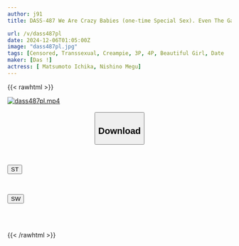 ```yaml
---
author: j91
title: DASS-487 We Are Crazy Babies (one-time Special Sex). Even The Gaps In Our Love Are A Secret Space Where We Seek Each Other's Saliva, Body Heat, And Love Juices. Forget About Everyday Life And Get Immersed In A Lesbian Date For The First Time With A Transsexual. Ichika Matsumoto And Megu Nishino

url: /v/dass487pl
date: 2024-12-06T01:05:00Z
image: "dass487pl.jpg"
tags: [Censored, Transsexual, Creampie, 3P, 4P, Beautiful Girl, Date	]
maker: [Das !]
actress: [ Matsumoto Ichika, Nishino Megu]
---
```



{{< rawhtml >}}

<div class="video" data-videoid="J64XgAoMj4hjYO1">
    <a href="javascript:;">
        <img src="/v/dass487pl/dass487pl.jpg" width="WIDTH" height="HEIGHT" alt="dass487pl.mp4" loading="lazy">
    </a>
</div>

<script type="text/javascript" src="https://j91.asia/asset/on-demand-st.js"></script>

<br>
  <link rel="stylesheet" href="https://j91.asia/asset/bs5.css">
  
  <center>
  <button class="btn btn-primary" type="button" data-bs-toggle="collapse" data-bs-target=".multi-collapse" aria-expanded="false" aria-controls="multiCollapseExample1 multiCollapseExample2"><h2>Download</h2></button></center>
</p>
<div class="row">
  <div class="col">
    <div class="collapse multi-collapse" id="multiCollapseExample1">
      <div class="card card-body">
	      	      <br>
<div class="buttons">  
<p><a href="/v/dass487pl/st.html" target="_blank"><button class="btn-hover color-3"><i class="fa fa-download"></i> ST</button></a></p></div>
    </div>
  </div>
</div>
  <div class="col">
    <div class="collapse multi-collapse" id="multiCollapseExample2">
      <div class="card card-body">
	      <br>
<div class="buttons">
<p><a href="/v/dass487pl/sw.html" target="_blank"><button class="btn-hover color-2"><i class="fa fa-download"></i> SW</button></a></p></div>
<br><br>
      </div>
    </div>
  </div>
</div>

{{< /rawhtml >}}